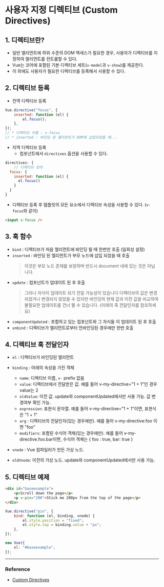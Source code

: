 # 사용자 지정 디렉티브 (Custom Directives)

## 1. 디렉티브란?

- 일반 엘리먼트에 하위 수준의 DOM 액세스가 필요한 경우, 사용자가 디렉티브를 지정하여 엘리먼트를 컨트롤할 수 있다.
- Vue는 코어에 포함된 기본 디렉티브 세트(`v-model`과 `v-show`)를 제공한다.
- 이 외에도 사용자가 필요한 디렉티브를 등록해서 사용할 수 있다.

## 2. 디렉티브 등록

- 전역 디렉티브 등록

```javascript
Vue.directive("focus", {
	inserted: function (el) {
		el.focus();
	},
});
// * 디렉티브 이름 : v-focus
// * inserted : 바인딩 된 엘리먼트가 DOM에 삽입되었을 때...
```

- 지역 디렉티브 등록
  - 컴포넌트에서 `directives` 옵션을 사용할 수 있다.

```javascript
directives: {
    // 디렉티브 정의
  focus: {
    inserted: function (el) {
      el.focus()
    }
  }
}
```

- 디렉티브 등록 후 템플릿의 모든 요소에서 디렉티브 속성을 사용할 수 있다. (`v-focus`와 같이)

```html
<input v-focus />
```

## 3. 훅 함수

- `bind` : 디렉티브가 처음 엘리먼트에 바인딩 될 때 한번만 호출 (일회성 설정)
- `inserted` : 바인딩 된 엘리먼트가 부모 노드에 삽입 되었을 때 호출
  > 이것은 부모 노드 존재를 보장하며 반드시 document 내에 있는 것은 아닙니다.
- `update` : 컴포넌트가 업데이트 된 후 호출
  > 그러나 자식이 업데이트 되기 전일 가능성이 있습니다 디렉티브의 값은 변경되었거나 변경되지 않았을 수 있지만 바인딩의 현재 값과 이전 값을 비교하여 불필요한 업데이트를 건너 뛸 수 있습니다. (아래의 훅 전달인자를 참조하세요)
- `componentUpdated` : 포함하고 있는 컴포넌트와 그 자식들 이 업데이트 된 후 호출
- `unbind` : 디렉티브가 엘리먼트로부터 언바인딩된 경우에만 한번 호출

## 4. 디렉티브 훅 전달인자

- `el` : 디렉티브가 바인딩된 엘리먼트
- `binding` : 아래의 속성을 가진 객체

  - `name`: 디렉티브 이름, `v-` prefix 없음
  - `value`: 디렉티브에서 전달받은 값. 예를 들어 v-my-directive="1 + 1"인 경우 value는 2
  - `oldValue`: 이전 값. update와 componentUpdated에서만 사용 가능. 값 변경여부 확인 가능.
  - `expression`: 표현식 문자열. 예를 들어 v-my-directive="1 + 1"이면, 표현식은 "1 + 1"
  - `arg` : 디렉티브의 전달인자(있는 경우에만). 예를 들어 v-my-directive:foo 이면 "foo"
  - `modifiers`: 포함된 수식어 객체(있는 경우에만). 예를 들어 v-my-directive.foo.bar이면, 수식어 객체는 { foo : true, bar: true }

- `vnode` : Vue 컴파일러가 만든 가상 노드.
- `oldVnode`: 이전의 가상 노드. update와 componentUpdated에서만 사용 가능.

## 5. 디렉티브 예제

```html
<div id="baseexample">
	<p>Scroll down the page</p>
	<p v-pin="200">Stick me 200px from the top of the page</p>
</div>
```

```javascript
Vue.directive("pin", {
	bind: function (el, binding, vnode) {
		el.style.position = "fixed";
		el.style.top = binding.value + "px";
	},
});

new Vue({
	el: "#baseexample",
});
```

---

### Reference

- [Custom Directives](https://vuejs.org/v2/guide/custom-directive.html)
